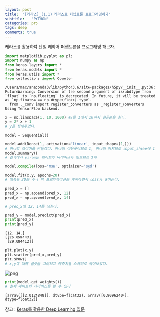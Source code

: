```yaml
---
layout: post
title:  "[케라스]_(1.1) 케라스로 퍼셉트론 프로그래밍하기"
subtitle:   "PYTHON"
categories: pro
tags: deep
comments: true
---
```


케라스를 활용하여 단일 레이어 퍼셉트론을 프로그래밍 해보자.

```python
import matplotlib.pyplot as plt
import numpy as np
from keras.layers import *
from keras.models import *
from keras.utils import *
from collections import Counter
```

    /Users/mac/anaconda3/lib/python3.6/site-packages/h5py/__init__.py:36: FutureWarning: Conversion of the second argument of issubdtype from `float` to `np.floating` is deprecated. In future, it will be treated as `np.float64 == np.dtype(float).type`.
      from ._conv import register_converters as _register_converters
    Using TensorFlow backend.



```python
x = np.linspace(1, 10, 1000) #x를 1에서 10까지 천등분을 한다.
y = 2* x + 1
# y를 정해주었다.
```


```python
model = Sequential()

model.add(Dense(1, activation='linear', input_shape=(1,))) 
# 하나의 레이어를 만들겠다. 하나의 아웃풋이므로 1, 하나의 피쳐므로 input_shpae에 1
model.summary() 
# 결과에서 param는 웨이트와 바이어스가 있으므로 2개

model.compile(loss='mse', optimizer='sgd')

model.fit(x,y, epochs=20)
# 에폭을 20을 주니 백 프로파게이션을 계속하면서 loss가 줄어든다.
```


```python
pred_x = []
pred_x = np.append(pred_x, 12)
pred_x = np.append(pred_x, 14)

# pred_x에 12, 14를 넣는다.

pred_y = model.predict(pred_x)
print(pred_x)
print(pred_y)
```

    [12. 14.]
    [[25.059443]
     [29.084412]]



```python
plt.plot(x,y)
plt.scatter(pred_x,pred_y)
plt.show()
# x,y에 대해 플랏을 그려보고 에측치를 스캐터로 찍어보았다.
```


![png](/Users/mac/statssy_folder/statssy.github.io/assets/img/post_img/output_4_0.png)



```python
print(model.get_weights())
# 실제 웨이트와 바이어스를 볼 수 있다.
```

    [array([[2.0124848]], dtype=float32), array([0.90962404], dtype=float32)]

참고 : [Keras를 활용한 Deep Learning 입문](https://www.udemy.com/keras-deep-learning/learn/v4/overview)